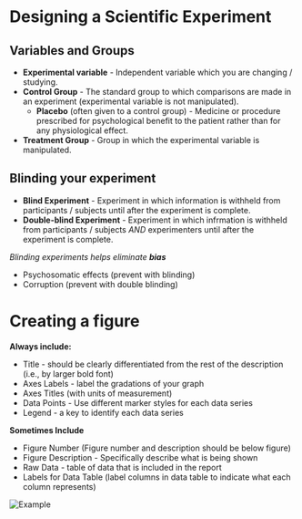 # Designing a Scientific Experiment

## Variables and Groups 

- **Experimental variable** \- Independent variable which you are changing / studying. 
- **Control Group** \- The standard group to which comparisons are made in an experiment (experimental variable is not manipulated).
  - **Placebo** (often given to a control group) \- Medicine or procedure prescribed for psychological benefit to the patient rather than for any physiological effect.
- **Treatment Group** \- Group in which the experimental variable is manipulated.

## Blinding your experiment 

- **Blind Experiment** \- Experiment in which information is withheld from participants / subjects until after the experiment is complete.
- **Double-blind Experiment** \- Experiment in which infrmation is withheld from participants / subjects *AND* experimenters until after the experiment is complete.

*Blinding experiments helps eliminate **bias***
- Psychosomatic effects (prevent with blinding)
- Corruption (prevent with double blinding)

# Creating a figure 

**Always include:**

- Title \- should be clearly differentiated from the rest of the description (i.e., by larger bold font)
- Axes Labels \- label the gradations of your graph 
- Axes Titles (with units of measurement)
- Data Points \- Use different marker styles for each data series
- Legend \- a key to identify each data series

**Sometimes Include**

- Figure Number (Figure number and description should be below figure)
- Figure Description \- Specifically describe what is being shown
- Raw Data \- table of data that is included in the report
- Labels for Data Table (label columns in data table to indicate what each column represents)

![Example](https://clauswilke.com/dataviz/figure_titles_captions_files/figure-html/corruption-development-infographic-1.png)

